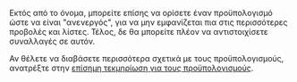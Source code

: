 Εκτός από το όνομα, μπορείτε επίσης να ορίσετε έναν προϋπολογισμό ώστε να είναι "ανενεργός", για να μην εμφανίζεται πια στις περισσότερες προβολές και λίστες. Τέλος, δε θα μπορείτε πλέον να αντιστοιχίσετε συναλλαγές σε αυτόν.

Αν θέλετε να διαβάσετε περισσότερα σχετικά με τους προϋπολογισμούς, ανατρέξτε στην [επίσημη τεκμηρίωση για τους προϋπολογισμούς](https://docs.firefly-iii.org/concepts/budgets).